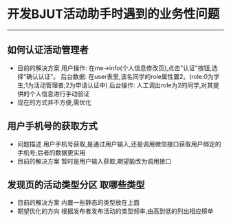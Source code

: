 # 开发BJUT活动助手时遇到的业务性问题
____
## 如何认证活动管理者
* 目前的解决方案
用户操作: 在me->info(个人信息修改页),点击"认证"按钮,选择"确认认证"。
后台数据: 在user表里,该名同学的role属性置2。(role:0为学生;1为活动管理者;2为申请认证中)
后台操作:  人工调出role为2的同学,对其提供的个人信息进行手动验证
* 现在的方式并不方便,需优化

## 用户手机号的获取方式
* 问题描述
  用户手机号获取,是通过用户输入,还是调用微信接口获取用户绑定的手机号;后者的数据更实用
* 目前的解决方案
	暂时是用户输入获取,期望能改为调用接口
    
 ## 发现页的活动类型分区 取哪些类型
 * 目前的解决方案
 	内置一些静态的类型放在上面
 * 期望优化的方向
 	根据发布者发布活动的类型频率,由高到低的列出相应榜单



